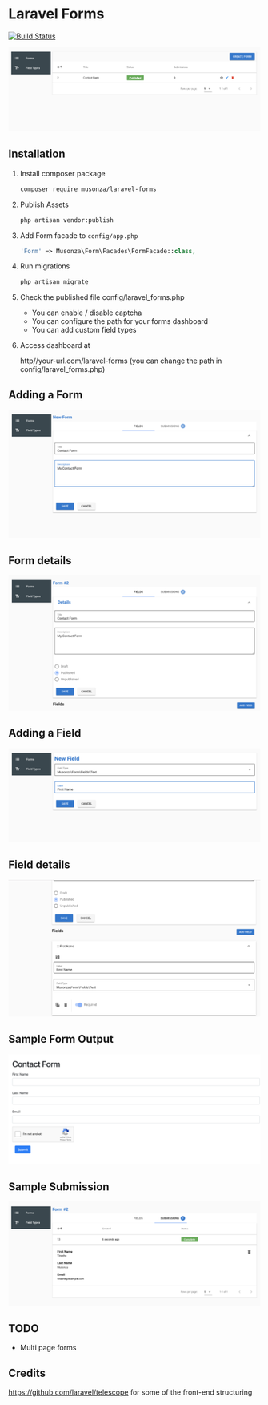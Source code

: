 # Laravel Forms

[![Build Status](https://travis-ci.org/musonza/laravel-forms.svg?branch=master)](https://travis-ci.org/musonza/laravel-forms)

<img src="screenshots/forms_list.png" alt="forms list">

## Installation
1. Install composer package
    ```sh
    composer require musonza/laravel-forms
    ```

1. Publish Assets
    ```sh
    php artisan vendor:publish
    ```
1. Add Form facade to `config/app.php`
    ```php
    'Form' => Musonza\Form\Facades\FormFacade::class,
    ```
    
1. Run migrations
    ```sh
    php artisan migrate
    ```  

1. Check the published file config/laravel_forms.php
    - You can enable / disable captcha
    - You can configure the path for your forms dashboard
    - You can add custom field types
    
1. Access dashboard at

    http//your-url.com/laravel-forms (you can change the path in config/laravel_forms.php)

## Adding a Form
<img src="screenshots/new_form.png" alt="adding a form">

## Form details
<img src="screenshots/form_details.png" alt="form details">

## Adding a Field
<img src="screenshots/new_field.png" alt="adding a field">

## Field details
<img src="screenshots/field_details.png" alt="field details">

## Sample Form Output
<img src="screenshots/front_end_form.png" alt="form output">

## Sample Submission
<img src="screenshots/submission_details.png">

## TODO
- Multi page forms

## Credits
https://github.com/laravel/telescope for some of the front-end structuring 
